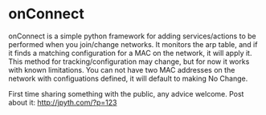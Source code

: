onConnect
=========

onConnect is a simple python framework for adding services/actions to be performed when you join/change networks. It monitors the arp table, and if it finds a matching configuration for a MAC on the network, it will apply it. This method for tracking/configuration may change, but for now it works with known limitations. You can not have two MAC addresses on the network with configuations defined, it will default to making No Change.

First time sharing something with the public, any advice welcome. Post about it: http://jpyth.com/?p=123


